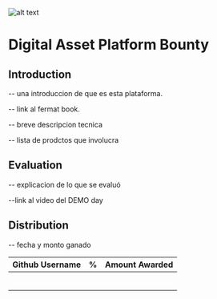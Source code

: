 ![alt text](https://github.com/bitDubai/media-kit/blob/master/MediaKit/Fermat%20Branding/Fermat%20Logotype/Fermat_Logo_3D.png "Fermat Logo")

# Digital Asset Platform Bounty

## Introduction


-- una introduccion de que es esta plataforma.

-- link al fermat book.

-- breve descripcion tecnica

-- lista de prodctos que involucra

## Evaluation

-- explicacion de lo que se evaluó

--link al video del DEMO day

## Distribution

-- fecha y monto ganado

| Github Username | % | Amount Awarded | 
|:----:|:----:|:----:|
|      |      |      |
|      |      |      |
|      |      |      |
|      |      |      |
|      |      |      |
|      |      |      |


